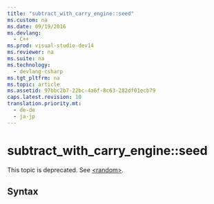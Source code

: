 ```yaml
---
title: "subtract_with_carry_engine::seed"
ms.custom: na
ms.date: 09/19/2016
ms.devlang: 
  - C++
ms.prod: visual-studio-dev14
ms.reviewer: na
ms.suite: na
ms.technology: 
  - devlang-csharp
ms.tgt_pltfrm: na
ms.topic: article
ms.assetid: 97bbc2b7-22bc-4a6f-8c63-282df01ecb79
caps.latest.revision: 10
translation.priority.mt: 
  - de-de
  - ja-jp
---
```

# subtract_with_carry_engine::seed
This topic is deprecated. See [<random\>](../vs140/-random-.md).  
  
## Syntax